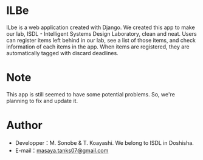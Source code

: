 # ILBe
 
ILbe is a web application created with Django. We created this app to make our lab, ISDL - Intelligent Systems Design Laboratory, clean and neat. Users can register items left behind in our lab, see a list of those items, and check information of each items in the app. When items are registered, they are automatically tagged with discard deadlines.

# Note
 
This app is still seemed to have some potential problems. So, we're planning to fix and update it.

# Author
 
* Developper：M. Sonobe & T. Koayashi. We belong to ISDL in Doshisha.
* E-mail：masaya.tanks07@gmail.com
```bash
